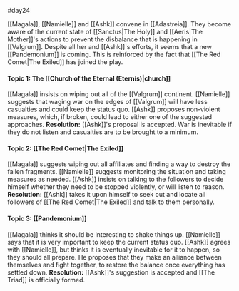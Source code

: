 #day24

[[Magala]], [[Namielle]] and [[Ashk]] convene in [[Adastreia]]. They become aware of the current state of [[Sanctus|The Holy]] and [[Aeris|The Mother]]'s actions to prevent the disbalance that is happening in [[Valgrum]]. Despite all her and [[Ashk]]'s efforts, it seems that a new [[Pandemonium]] is coming. This is reinforced by the fact that [[The Red Comet|The Exiled]] has joined the play.

#### Topic 1: The [[Church of the Eternal (Eternis)|church]]
[[Magala]] insists on wiping out all of the [[Valgrum]] continent.
[[Namielle]] suggests that waging war on the edges of [[Valgrum]] will have less casualties and could keep the status quo.
[[Ashk]] proposes non-violent measures, which, if broken, could lead to either one of the suggested approaches.
**Resolution:** [[Ashk]]'s proposal is accepted. War is inevitable if they do not listen and casualties are to be brought to a minimum.


#### Topic 2: [[The Red Comet|The Exiled]]
[[Magala]] suggests wiping out all affiliates and finding a way to destroy the fallen fragments.
[[Namielle]] suggests monitoring the situation and taking measures as needed.
[[Ashk]] insists on talking to the followers to decide himself whether they need to be stopped violently, or will listen to reason.
**Resolution:** [[Ashk]] takes it upon himself to seek out and locate all followers of [[The Red Comet|The Exiled]] and talk to them personally.

#### Topic 3: [[Pandemonium]]
[[Magala]] thinks it should be interesting to shake things up.
[[Namielle]] says that it is very important to keep the current status quo.
[[Ashk]] agrees with [[Namielle]], but thinks it is eventually inevitable for it to happen, so they should all prepare. He proposes that they make an alliance between themselves and fight together, to restore the balance once everything has settled down.
**Resolution:** [[Ashk]]'s suggestion is accepted and [[The Triad]] is officially formed.